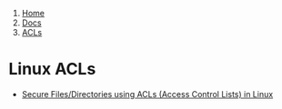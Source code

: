 <!-- -
Title: Linux ACLs
Description: Notes and links on Access Control Lists on Linux
First Published: 2014-04-26
Last Updated: 2015-07-25
- -->

<ol class="breadcrumb" itemprop="breadcrumb">
	<li><a href="/">Home</a></li>
	<li><a href="/docs/">Docs</a></li>
	<li><a href="/docs/acl.html">ACLs</a></li>
</ol>

Linux ACLs
==========

*   [Secure Files/Directories using ACLs (Access Control Lists) in Linux](http://www.tecmint.com/secure-files-using-acls-in-linux/)

